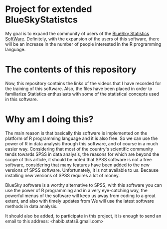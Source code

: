 # Project for extended BlueSkyStatistcs

My goal is to expand the community of users of the [BlueSky Statistics SoftWare](https://www.google.com/url?sa=t&rct=j&q=&esrc=s&source=web&cd=&cad=rja&uact=8&ved=2ahUKEwjDjJegoL6AAxUC1AIHHey0B2MQFnoECAYQAQ&url=https%3A%2F%2Fwww.blueskystatistics.com%2F&usg=AOvVaw1hTkA70OClOGPoFm0YbgpE&opi=89978449). Definitely, with the expansion of the users of this software, there will be an increase in the number of people interested in the R programming language.

# The contents of this repository

Now, this repository contains the links of the videos that I have recorded for the training of this software. Also, the files have been placed in order to familiarize Statistics enthusiasts with some of the statistical concepts used in this software.

# Why am I doing this?

The main reason is that basically this software is implemented on the platform of R programming language and it is also free. So we can use the power of R in data analysis through this software, and of course in a much easier way. Considering that most of the country's scientific community tends towards SPSS in data analysis, the reasons for which are beyond the scope of this article, it should be noted that SPSS software is not a free software, considering that many features have been added to the new versions of SPSS software. Unfortunately, it is not available to us. Because installing new versions of SPSS requires a lot of money.

BlueSky software is a worthy alternative to SPSS, with this software you can use the power of R programming and in a very eye-catching way, the powerful menus of the software will keep us away from coding to a great extent, and also with timely updates from We will use the latest software methods in data analysis.

It should also be added, to participate in this project, it is enough to send an email to this address:
<habib.stats9.gmail.com>
